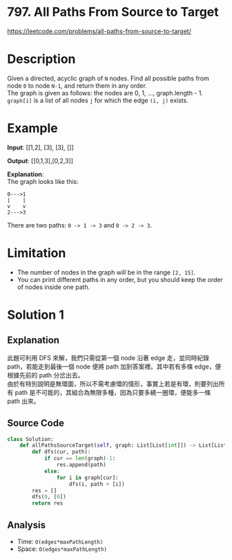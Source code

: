 # 797. All Paths From Source to Target
https://leetcode.com/problems/all-paths-from-source-to-target/

# Description
Given a directed, acyclic graph of `N` nodes.  Find all possible paths from node `0` to node `N-1`, and return them in any order.  
The graph is given as follows:  the nodes are 0, 1, ..., graph.length - 1.  `graph[i]` is a list of all nodes `j` for which the edge `(i, j)` exists.

# Example
**Input**: [[1,2], [3], [3], []] 

**Output**: [[0,1,3],[0,2,3]] 

**Explanation**:  
The graph looks like this:
```
0--->1
|    |
v    v
2--->3
```
There are two paths: `0 -> 1 -> 3` and `0 -> 2 -> 3`.

# Limitation
- The number of nodes in the graph will be in the range `[2, 15]`.
- You can print different paths in any order, but you should keep the order of nodes inside one path.

# Solution 1
## Explanation
此題可利用 DFS 來解，我們只需從第一個 node 沿著 edge 走，並同時紀錄 path，若能走到最後一個 node 便將 path 加到答案裡。其中若有多條 edge，便根據先前的 path 分岔出去。  
由於有特別說明是無環圖，所以不需考慮環的情形，事實上若是有環，則要列出所有 path 是不可能的，其組合為無限多種，因為只要多繞一圈環，便能多一條 path 出來。

## Source Code
```python
class Solution:
    def allPathsSourceTarget(self, graph: List[List[int]]) -> List[List[int]]:
        def dfs(cur, path):
            if cur == len(graph)-1:
                res.append(path)
            else:
                for i in graph[cur]:
                    dfs(i, path + [i])
        res = []
        dfs(0, [0])
        return res
```

## Analysis
- Time: `O(edges*maxPathLength)`
- Space: `O(edges*maxPathLength)`
